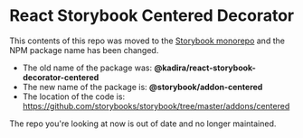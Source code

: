 # React Storybook Centered Decorator

This contents of this repo was moved to the [Storybook monorepo](https://github.com/storybooks/storybook/) and the NPM package name has been changed.

- The old name of the package was: **@kadira/react-storybook-decorator-centered**
- The new name of the package is: **@storybook/addon-centered**
- The location of the code is: https://github.com/storybooks/storybook/tree/master/addons/centered

The repo you're looking at now is out of date and no longer maintained.
